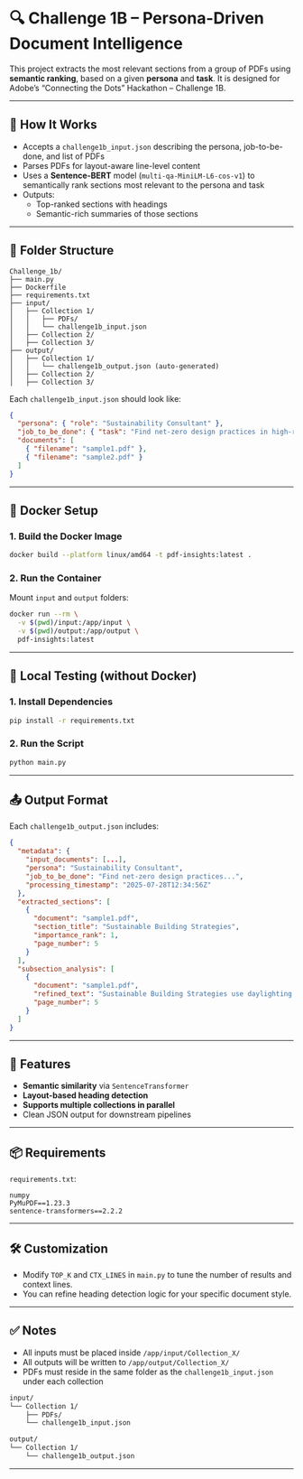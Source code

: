 # 🔍 Challenge 1B – Persona-Driven Document Intelligence

This project extracts the most relevant sections from a group of PDFs using **semantic ranking**, based on a given **persona** and **task**. It is designed for Adobe’s “Connecting the Dots” Hackathon – Challenge 1B.

---

## 🧠 How It Works

- Accepts a `challenge1b_input.json` describing the persona, job-to-be-done, and list of PDFs
- Parses PDFs for layout-aware line-level content
- Uses a **Sentence-BERT** model (`multi-qa-MiniLM-L6-cos-v1`) to semantically rank sections most relevant to the persona and task
- Outputs:
  - Top-ranked sections with headings
  - Semantic-rich summaries of those sections

---

## 📂 Folder Structure

```
Challenge_1b/
├── main.py
├── Dockerfile
├── requirements.txt
├── input/
│   ├── Collection 1/
│   │   ├── PDFs/
│   │   └── challenge1b_input.json
│   ├── Collection 2/
│   ├── Collection 3/
├── output/
│   ├── Collection 1/
│   │   └── challenge1b_output.json (auto-generated)
│   ├── Collection 2/
│   ├── Collection 3/
```

Each `challenge1b_input.json` should look like:

```json
{
  "persona": { "role": "Sustainability Consultant" },
  "job_to_be_done": { "task": "Find net-zero design practices in high-rise buildings" },
  "documents": [
    { "filename": "sample1.pdf" },
    { "filename": "sample2.pdf" }
  ]
}
```

---

## 🐳 Docker Setup

### 1. Build the Docker Image

```bash
docker build --platform linux/amd64 -t pdf-insights:latest .
```

### 2. Run the Container

Mount `input` and `output` folders:

```bash
docker run --rm \
  -v $(pwd)/input:/app/input \
  -v $(pwd)/output:/app/output \
  pdf-insights:latest
```

---

## 🧪 Local Testing (without Docker)

### 1. Install Dependencies

```bash
pip install -r requirements.txt
```

### 2. Run the Script

```bash
python main.py
```

---

## 📤 Output Format

Each `challenge1b_output.json` includes:

```json
{
  "metadata": {
    "input_documents": [...],
    "persona": "Sustainability Consultant",
    "job_to_be_done": "Find net-zero design practices...",
    "processing_timestamp": "2025-07-28T12:34:56Z"
  },
  "extracted_sections": [
    {
      "document": "sample1.pdf",
      "section_title": "Sustainable Building Strategies",
      "importance_rank": 1,
      "page_number": 5
    }
  ],
  "subsection_analysis": [
    {
      "document": "sample1.pdf",
      "refined_text": "Sustainable Building Strategies use daylighting...",
      "page_number": 5
    }
  ]
}
```

---

## 🔧 Features

- **Semantic similarity** via `SentenceTransformer`
- **Layout-based heading detection**
- **Supports multiple collections in parallel**
- Clean JSON output for downstream pipelines

---

## 📦 Requirements

`requirements.txt`:

```text
numpy
PyMuPDF==1.23.3
sentence-transformers==2.2.2
```

---

## 🛠 Customization

- Modify `TOP_K` and `CTX_LINES` in `main.py` to tune the number of results and context lines.
- You can refine heading detection logic for your specific document style.

---

## ✅ Notes

- All inputs must be placed inside `/app/input/Collection_X/`
- All outputs will be written to `/app/output/Collection_X/`
- PDFs must reside in the same folder as the `challenge1b_input.json` under each collection

```bash
input/
└── Collection 1/
    ├── PDFs/
    └── challenge1b_input.json

output/
└── Collection 1/
    └── challenge1b_output.json
```

---
